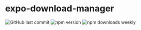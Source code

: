 <!-- omit in toc -->

# expo-download-manager

<!-- Add buttons here -->

![GitHub last commit](https://img.shields.io/github/last-commit/thareekanvar/expo-download-manager)
![npm version](https://img.shields.io/npm/v/expo-download-manager)
![npm downloads weekly](https://img.shields.io/npm/dw/expo-download-manager)

<!-- Describe your project in brief -->
